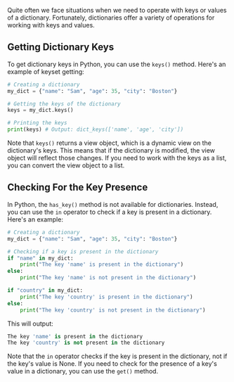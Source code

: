 Quite often we face situations when we need to operate with keys or values of a dictionary. Fortunately, dictionaries offer a variety of operations for working with keys and values.

## Getting Dictionary Keys

To get dictionary keys in Python, you can use the `keys()` method. Here's an example of keyset getting:

```python
# Creating a dictionary
my_dict = {"name": "Sam", "age": 35, "city": "Boston"}

# Getting the keys of the dictionary
keys = my_dict.keys()

# Printing the keys
print(keys) # Output: dict_keys(['name', 'age', 'city'])
```

Note that `keys()` returns a view object, which is a dynamic view on the dictionary's keys. This means that if the dictionary is modified, the view object will reflect those changes. If you need to work with the keys as a list, you can convert the view object to a list.

## Checking For the Key Presence

In Python, the `has_key()` method is not available for dictionaries. Instead, you can use the `in` operator to check if a key is present in a dictionary. Here's an example:

```python
# Creating a dictionary
my_dict = {"name": "Sam", "age": 35, "city": "Boston"}

# Checking if a key is present in the dictionary
if "name" in my_dict:
    print("The key 'name' is present in the dictionary")
else:
    print("The key 'name' is not present in the dictionary")

if "country" in my_dict:
    print("The key 'country' is present in the dictionary")
else:
    print("The key 'country' is not present in the dictionary")
```

This will output:

```python
The key 'name' is present in the dictionary
The key 'country' is not present in the dictionary
```

Note that the `in` operator checks if the key is present in the dictionary, not if the key's value is None. If you need to check for the presence of a key's value in a dictionary, you can use the `get()` method.
